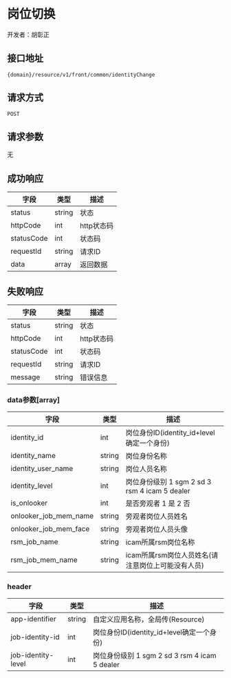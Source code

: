 # 岗位切换

开发者：胡彰正

## 接口地址

`{domain}/resource/v1/front/common/identityChange`

## 请求方式

`POST`

## 请求参数

无

## 成功响应

| 字段       | 类型    | 描述        |
| ---------- | ------- | ----------- |
| status    | string  | 状态    |
| httpCode     | int  | http状态码    |
| statusCode | int  | 状态码 |
| requestId | string  | 请求ID |
| data  | array  | 返回数据      |

## 失败响应

| 字段       | 类型    | 描述        |
| ---------- | ------- | ----------- |
| status    | string  | 状态    |
| httpCode     | int  | http状态码    |
| statusCode | int  | 状态码 |
| requestId | string  | 请求ID |
| message  | string  | 错误信息      |

### data参数[array]

| 字段 | 类型 | 描述 | 
| --- | --- | --- | 
| identity_id | int | 岗位身份ID(identity_id+level确定一个身份) |
| identity_name | string | 岗位身份名称 |
| identity_user_name | string | 岗位人员名称 |
| identity_level | int | 岗位身份级别 1 sgm 2 sd 3 rsm 4 icam 5 dealer |
| is_onlooker | int | 是否旁观者 1 是 2 否 | 
| onlooker_job_mem_name | string | 旁观者岗位人员姓名 | 
| onlooker_job_mem_face | string | 旁观者岗位人员头像 |
| rsm_job_name | string | icam所属rsm岗位名称 | 
| rsm_job_mem_name | string | icam所属rsm岗位人员姓名(请注意岗位上可能没有人员) |

### header

| 字段 | 类型 | 描述 | 
| --- | --- | --- | 
| app-identifier | string | 自定义应用名称，全局传(Resource) |
| job-identity-id | int | 岗位身份ID(identity_id+level确定一个身份) |
| job-identity-level | int | 岗位身份级别 1 sgm 2 sd 3 rsm 4 icam 5 dealer |

```json

```

